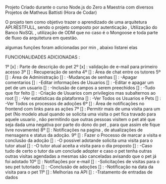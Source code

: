 Projeto Criado durante o curso Node.js do Zero a Maestria com diversos Projetos de Matheus Battisti (Hora de Codar)

O projeto tem como objetivo trazer o aprendizado de uma arquitetura API.RESTFULL, sendo o projeto composto por autenticação , Utilização do Banco NoSQL , utilização de ODM que no caso é o Mongoose e toda parte de fluxo da arquitetura em questão.

algumas funções foram adicionadas por min , abaixo listarei elas

FUNCIONALIDADES ADICIONADAS :

1º [x] : Parte de descrição do pet
2º [x] : validação de e-mail para primeiro acesso
3º [] : Recuperação de senha
4º [] : Área de chat entre os tutores
5º [] : Área de Administração 
       [] : -Mudanças de senhas
       [] : -Apagar comentarios 
       [] : -Editar informações de Usuarios 
       [] : -Editar e apagar um pet de um usuario
       [] : -Inclusão de campos a serem preechidos
       [] : -Tudo que for feito
       [] : -Criação de Usuarios com privilegios mas subalternos ao root
       [] : -Ver estatísticas da plataforma
                [] : -Ver Todos os Usuarios e Pets
                [] : -Ver Todos os processos de adoções
6º [] : Área de notificações no frontend com links para as ações
7º [] : Permitir mais de uma visita para um pet (No modelo atual quando se solicita uma visita o pet fica travado para aquele usuario , não permitindo que outras pessoas visitem o pet  até que seja dada uma negativa por parte do dono do pet , para que assim ele fique livre novamente)
8º [] : Notificações na pagina , de atualizações de mensagens e status da adoção.
9º [] : Fazer o Processo de marcar a visita e conclusão da adoção
        [] : -O possivel adotande solicita uma visita para o tutor atual 
        [] : -O tutor atual aceita a visita para o dia proposto 
        [] : -Caso tudo de certo o tutor da um conclude adopter e caso o pet tenha outras outras visitas agendadas a mesmas são canceladas avisando que o pet já foi adotado
10º [] : Notifiações por e-mail
        [] : -Solicitações de visitas para o seu pet tutoriado
        [] : -Conclusão de adoções 
        [] : -Notificação na data da visita para o pet
11º [] : Melhorias na API
        [] : -Tratamento de entradas de dados 
